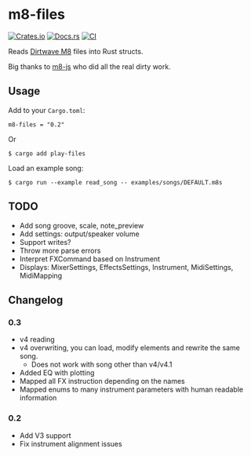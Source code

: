 # m8-files

[![Crates.io](https://img.shields.io/crates/v/m8-files)](https://crates.io/crates/m8-files)
[![Docs.rs](https://docs.rs/m8-files/badge.svg)](https://docs.rs/m8-files)
[![CI](https://github.com/AlexCharlton/m8-files/actions/workflows/ci.yml/badge.svg)](https://github.com/AlexCharlton/m8-files/actions/workflows/ci.yml)

Reads [Dirtwave M8](https://dirtywave.com/) files into Rust structs.

Big thanks to [m8-js](https://github.com/whitlockjc/m8-js) who did all the real dirty work.

## Usage

Add to your `Cargo.toml`:
```
m8-files = "0.2"
```
Or
```
$ cargo add play-files
```


Load an example song:
```
$ cargo run --example read_song -- examples/songs/DEFAULT.m8s
```

## TODO
- Add song groove, scale, note_preview
- Add settings: output/speaker volume
- Support writes?
- Throw more parse errors
- Interpret FXCommand based on Instrument
- Displays: MixerSettings, EffectsSettings, Instrument, MidiSettings, MidiMapping

## Changelog

### 0.3

- v4 reading
- v4 overwriting, you can load, modify elements and rewrite the same song.
  * Does not work with song other than v4/v4.1
- Added EQ with plotting
- Mapped all FX instruction depending on the names
- Mapped enums to many instrument parameters with human readable information

### 0.2
- Add V3 support
- Fix instrument alignment issues
